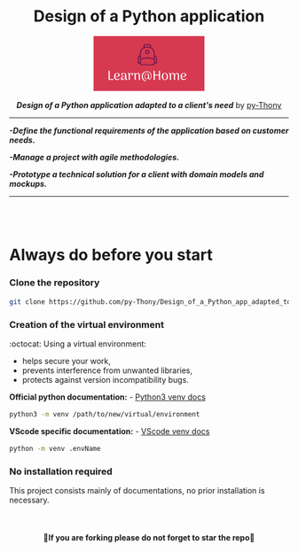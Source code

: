 <div align="center">

#  Design of a Python application

</div>

<p align="center">
  <img width="200" src="https://raw.githubusercontent.com/py-Thony/Design_of_a_Python_app_adapted_to_a_client-s_need/main/Images%20Readme/Logo_learn_at_home.png" alt="Logo Learn@Home">
</p>

<div align="center">

___Design of a Python application adapted to a client's need___
by [py-Thony](https://github.com/py-Thony "Click to access my GitHub profile and discover my other projects.")

</div>

---

<div align="left">

___-Define the functional requirements of the application based on customer needs.___

___-Manage a project with agile methodologies.___

___-Prototype a technical solution for a client with domain models and mockups.___
</div>

---
<br/>
<br/>

# Always do before you start

### Clone the repository
```bash
git clone https://github.com/py-Thony/Design_of_a_Python_app_adapted_to_a_client-s_need
```

### Creation of the virtual environment

:octocat: Using a virtual environment:
  - helps secure your work, 
  - prevents interference from unwanted libraries,
  - protects against version incompatibility bugs.

**Official python documentation:**
    - [Python3 venv docs](https://docs.python.org/fr/3/library/venv.html "Documentation for creating and using a virtual environment to work free from version conflicts.")
```bash
python3 -m venv /path/to/new/virtual/environment
```

**VScode specific documentation:**
    - [VScode venv docs](https://code.visualstudio.com/docs/python/environments "Documentation for creating and using a virtual environment to work free from version conflicts.")
```bash
python -m venv .envName
```

### No installation required

This project consists mainly of documentations, no prior installation is necessary.

</br>

<div align="center">

#### :snake:If you are forking please do not forget to star the repo:snake:

</br>